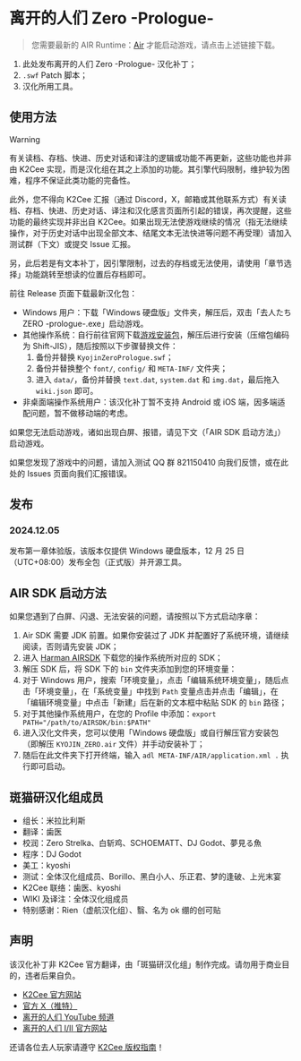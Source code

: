 # 离开的人们 Zero -Prologue-

> 您需要最新的 AIR Runtime：[Air](https://airsdk.harman.com/runtime) 才能启动游戏，请点击上述链接下载。

1. 此处发布离开的人们 Zero -Prologue- 汉化补丁；
2. `.swf` Patch 脚本；
3. 汉化所用工具。

## 使用方法

> [!WARNING]
> 有关读档、存档、快进、历史对话和译注的逻辑或功能不再更新，这些功能也并非由 K2Cee 实现，而是汉化组在其之上添加的功能。其引擎代码限制，维护较为困难，程序不保证此类功能的完备性。
>
> 此外，您不得向 K2Cee 汇报（通过 Discord，X，邮箱或其他联系方式）有关读档、存档、快进、历史对话、译注和汉化感言页面所引起的错误，再次提醒，这些功能的最终实现并非出自 K2Cee。如果出现无法使游戏继续的情况（指无法继续操作，对于历史对话中出现全部文本、结尾文本无法快进等问题不再受理）请加入测试群（下文）或提交 Issue 汇报。
>
> 另，此后若是有文本补丁，因引擎限制，过去的存档或无法使用，请使用「章节选择」功能跳转至想读的位置后存档即可。

前往 Release 页面下载最新汉化包：

- Windows 用户：下载「Windows 硬盘版」文件夹，解压后，双击「去人たちZERO -prologue-.exe」启动游戏。
- 其他操作系统：自行前往官网下载[游戏安装包](https://k2cee.com/downloads/KYOJIN_ZERO_prologue.zip)，解压后进行安装（压缩包编码为 Shift-JIS），随后按照以下步骤替换文件：
  1. 备份并替换 `KyojinZeroPrologue.swf`；
  2. 备份并替换整个 `font/`, `config/` 和 `META-INF/` 文件夹；
  3. 进入 `data/`，备份并替换 `text.dat`, `system.dat` 和 `img.dat`，最后拖入 `wiki.json` 即可。
- 非桌面端操作系统用户：该汉化补丁暂不支持 Android 或 iOS 端，因多端适配问题，暂不做移动端的考虑。

如果您无法启动游戏，诸如出现白屏、报错，请见下文（「AIR SDK 启动方法」）启动游戏。

如果您发现了游戏中的问题，请加入测试 QQ 群 821150410 向我们反馈，或在此处的 Issues 页面向我们汇报错误。

## 发布

### 2024.12.05

发布第一章体验版，该版本仅提供 Windows 硬盘版本，12 月 25 日（UTC+08:00）发布全包（正式版）并开源工具。

## AIR SDK 启动方法

如果您遇到了白屏、闪退、无法安装的问题，请按照以下方式启动序章：

1. Air SDK 需要 JDK 前置。如果你安装过了 JDK 并配置好了系统环境，请继续阅读，否则请先安装 JDK；
2. 进入 [Harman AIRSDK](https://airsdk.harman.com/download) 下载您的操作系统所对应的 SDK；
3. 解压 SDK 后，将 SDK 下的 `bin` 文件夹添加到您的环境变量：
  1. 对于 Windows 用户，搜索「环境变量」，点击「编辑系统环境变量」，随后点击「环境变量」，在「系统变量」中找到 `Path` 变量点击并点击「编辑」，在「编辑环境变量」中点击「新建」后在新的文本框中粘贴 SDK 的 `bin` 路径；
  2. 对于其他操作系统用户，在您的 Profile 中添加：`export PATH="/path/to/AIRSDK/bin:$PATH"`
5. 进入汉化文件夹，您可以使用「Windows 硬盘版」或自行解压官方安装包（即解压 `KYOJIN_ZERO.air` 文件）并手动安装补丁；
6. 随后在此文件夹下打开终端，输入 `adl META-INF/AIR/application.xml .` 执行即可启动。

## 斑猫研汉化组成员

- 组长：米拉比利斯
- 翻译：歯医
- 校润：Zero Strelka、白斩鸡、SCHOEMATT、DJ Godot、夢見る魚
- 程序：DJ Godot
- 美工：kyoshi
- 测试：全体汉化组成员、Borillo、黑白小人、乐正君、梦的逢破、上光末宴
- K2Cee 联络：歯医、kyoshi
- WIKI 及译注：全体汉化组成员
- 特别感谢：Rien（虚航汉化组）、翳、名为 ok 绷的创可贴

## 声明

该汉化补丁非 K2Cee 官方翻译，由「斑猫研汉化组」制作完成。请勿用于商业目的，违者后果自负。

- [K2Cee 官方网站](http://k2cee.com/)
- [官方 X（推特）](https://x.com/kyojintachi)
- [离开的人们 YouTube 频道](https://www.youtube.com/channel/UCirKaOCFxZmwpbjc5GD2eBQ)
- [离开的人们 Ⅰ/Ⅱ 官方网站](http://kyojintachi.k2cee.com/)

还请各位去人玩家请遵守 [K2Cee 版权指南](https://x.com/KYOJINTACHI/status/1727871376554709247)！
